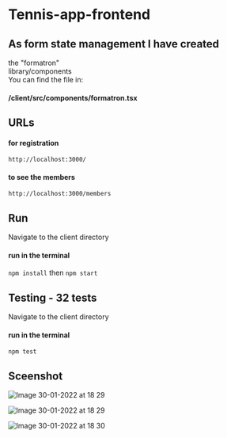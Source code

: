 # Tennis-app-frontend

##  As form state management I have created
the "formatron" <br />
library/components
<br /> You can find the file in:<br/>
#### /client/src/components/formatron.tsx

## URLs
#### for registration
``` http://localhost:3000/ ```
#### to see the members
``` http://localhost:3000/members ```

## Run 
Navigate to the client directory
#### run in the terminal
``` npm install ```
then
``` npm start ```

## Testing - 32 tests
Navigate to the client directory
#### run in the terminal
``` npm test ```



## Sceenshot

![Image 30-01-2022 at 18 29](https://user-images.githubusercontent.com/71831322/151712544-10412f59-441e-49ee-88d6-c7761057cf00.jpg)


![Image 30-01-2022 at 18 29](https://user-images.githubusercontent.com/71831322/151712556-818a74d9-da6c-4e89-8a37-b0c13cfb5372.jpg)

![Image 30-01-2022 at 18 30](https://user-images.githubusercontent.com/71831322/151712564-bd9b10bf-a387-4b3f-a136-12ca6f889925.jpg)



